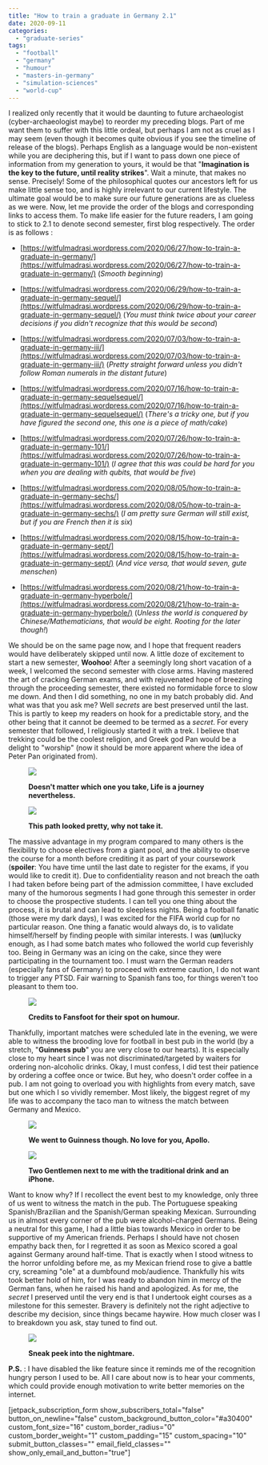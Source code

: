 ```yaml
---
title: "How to train a graduate in Germany 2.1"
date: 2020-09-11
categories: 
  - "graduate-series"
tags: 
  - "football"
  - "germany"
  - "humour"
  - "masters-in-germany"
  - "simulation-sciences"
  - "world-cup"
---
```


I realized only recently that it would be daunting to future archaeologist (cyber-archaeologist maybe) to reorder my preceding blogs. Part of me want them to suffer with this little ordeal, but perhaps I am not as cruel as I may seem (even though it becomes quite obvious if you see the timeline of release of the blogs). Perhaps English as a language would be non-existent while you are deciphering this, but if I want to pass down one piece of information from my generation to yours, it would be that "**Imagination is the key to the future, until reality strikes**". Wait a minute, that makes no sense. Precisely! Some of the philosophical quotes our ancestors left for us make little sense too, and is highly irrelevant to our current lifestyle. The ultimate goal would be to make sure our future generations are as clueless as we were. Now, let me provide the order of the blogs and corresponding links to access them. To make life easier for the future readers, I am going to stick to 2.1 to denote second semester, first blog respectively. The order is as follows :

- [https://witfulmadrasi.wordpress.com/2020/06/27/how-to-train-a-graduate-in-germany/](https://witfulmadrasi.wordpress.com/2020/06/27/how-to-train-a-graduate-in-germany/) (_Smooth beginning_)

- [https://witfulmadrasi.wordpress.com/2020/06/29/how-to-train-a-graduate-in-germany-sequel/](https://witfulmadrasi.wordpress.com/2020/06/29/how-to-train-a-graduate-in-germany-sequel/) (_You must think twice about your career decisions if you didn't recognize that this would be second_)

- [https://witfulmadrasi.wordpress.com/2020/07/03/how-to-train-a-graduate-in-germany-iii/](https://witfulmadrasi.wordpress.com/2020/07/03/how-to-train-a-graduate-in-germany-iii/) (_Pretty straight forward unless you didn't follow Roman numerals in the distant future_)

- [https://witfulmadrasi.wordpress.com/2020/07/16/how-to-train-a-graduate-in-germany-sequelsequel/](https://witfulmadrasi.wordpress.com/2020/07/16/how-to-train-a-graduate-in-germany-sequelsequel/) (_There's a tricky one, but if you have figured the second one, this one is a piece of math/cake_)

- [https://witfulmadrasi.wordpress.com/2020/07/26/how-to-train-a-graduate-in-germany-101/](https://witfulmadrasi.wordpress.com/2020/07/26/how-to-train-a-graduate-in-germany-101/) (_I agree that this was could be hard for you when you are dealing with qubits, that would be five_)

- [https://witfulmadrasi.wordpress.com/2020/08/05/how-to-train-a-graduate-in-germany-sechs/](https://witfulmadrasi.wordpress.com/2020/08/05/how-to-train-a-graduate-in-germany-sechs/) (_I am pretty sure German will still exist, but if you are French then it is six_)

- [https://witfulmadrasi.wordpress.com/2020/08/15/how-to-train-a-graduate-in-germany-sept/](https://witfulmadrasi.wordpress.com/2020/08/15/how-to-train-a-graduate-in-germany-sept/) (_And vice versa, that would seven, gute menschen_)

- [https://witfulmadrasi.wordpress.com/2020/08/21/how-to-train-a-graduate-in-germany-hyperbole/](https://witfulmadrasi.wordpress.com/2020/08/21/how-to-train-a-graduate-in-germany-hyperbole/) (_Unless the world is conquered by Chinese/Mathematicians, that would be eight. Rooting for the later though!_)

We should be on the same page now, and I hope that frequent readers would have deliberately skipped until now. A little doze of excitement to start a new semester, **Woohoo**! After a seemingly long short vacation of a week, I welcomed the second semester with close arms. Having mastered the art of cracking German exams, and with rejuvenated hope of breezing through the proceeding semester, there existed no formidable force to slow me down. And then I did something, no one in my batch probably did. And what was that you ask me? Well _secrets_ are best preserved until the last. This is partly to keep my readers on hook for a predictable story, and the other being that it cannot be deemed to be termed as a _secret_. For every semester that followed, I religiously started it with a trek. I believe that trekking could be the coolest religion, and Greek god Pan would be a delight to "worship" (now it should be more apparent where the idea of Peter Pan originated from).

<figure>

![](/assets/img/posts/dsc_8649.jpg)

<figcaption>

**Doesn't matter which one you take, Life is a journey nevertheless.**

</figcaption>

</figure>

<figure>

![](/assets/img/posts/dsc_8676.jpg)

<figcaption>

**This path looked pretty, why not take it.**

</figcaption>

</figure>

The massive advantage in my program compared to many others is the flexibility to choose electives from a giant pool, and the ability to observe the course for a month before crediting it as part of your coursework (**spoiler**: You have time until the last date to register for the exams, if you would like to credit it). Due to confidentiality reason and not breach the oath I had taken before being part of the admission committee, I have excluded many of the humorous segments I had gone through this semester in order to choose the prospective students. I can tell you one thing about the process, it is brutal and can lead to sleepless nights. Being a football fanatic (those were my dark days), I was excited for the FIFA world cup for no particular reason. One thing a fanatic would always do, is to validate himself/herself by finding people with similar interests. I was (**un**)lucky enough, as I had some batch mates who followed the world cup feverishly too. Being in Germany was an icing on the cake, since they were participating in the tournament too. I must warn the German readers (especially fans of Germany) to proceed with extreme caution, I do not want to trigger any PTSD. Fair warning to Spanish fans too, for things weren't too pleasant to them too.

<figure>

![](/assets/img/posts/img-20170704-wa0000.jpg)

<figcaption>

**Credits to Fansfoot for their spot on humour.**

</figcaption>

</figure>

Thankfully, important matches were scheduled late in the evening, we were able to witness the brooding love for football in best pub in the world (by a stretch, "**Guinness pub**" you are very close to our hearts). It is especially close to my heart since I was not discriminated/targeted by waiters for ordering non-alcoholic drinks. Okay, I must confess, I did test their patience by ordering a coffee once or twice. But hey, who doesn't order coffee in a pub. I am not going to overload you with highlights from every match, save but one which I so vividly remember. Most likely, the biggest regret of my life was to accompany the taco man to witness the match between Germany and Mexico.

<figure>

![](/assets/img/posts/img-20180616-wa0008.jpg)

<figcaption>

**We went to Guinness though. No love for you, Apollo.**

</figcaption>

</figure>

<figure>

![](/assets/img/posts/img-20180615-wa0011.jpg)

<figcaption>

**Two Gentlemen next to me with the traditional drink and an iPhone.**

</figcaption>

</figure>

Want to know why? If I recollect the event best to my knowledge, only three of us went to witness the match in the pub. The Portuguese speaking Spanish/Brazilian and the Spanish/German speaking Mexican. Surrounding us in almost every corner of the pub were alcohol-charged Germans. Being a neutral for this game, I had a little bias towards Mexico in order to be supportive of my American friends. Perhaps I should have not chosen empathy back then, for I regretted it as soon as Mexico scored a goal against Germany around half-time. That is exactly when I stood witness to the horror unfolding before me, as my Mexican friend rose to give a battle cry, screaming "ole" at a dumbfound mob/audience. Thankfully his wits took better hold of him, for I was ready to abandon him in mercy of the German fans, when he raised his hand and apologized. As for me, the _secret_ I preserved until the very end is that I undertook eight courses as a milestone for this semester. Bravery is definitely not the right adjective to describe my decision, since things became haywire. How much closer was I to breakdown you ask, stay tuned to find out.

<figure>

![](/assets/img/posts/img-20180621-wa0008.jpg)

<figcaption>

**Sneak peek into the nightmare.**

</figcaption>

</figure>

**P.S.** : I have disabled the like feature since it reminds me of the recognition hungry person I used to be. All I care about now is to hear your comments, which could provide enough motivation to write better memories on the internet.

\[jetpack\_subscription\_form show\_subscribers\_total="false" button\_on\_newline="false" custom\_background\_button\_color="#a30400" custom\_font\_size="16" custom\_border\_radius="0" custom\_border\_weight="1" custom\_padding="15" custom\_spacing="10" submit\_button\_classes="" email\_field\_classes="" show\_only\_email\_and\_button="true"\]
